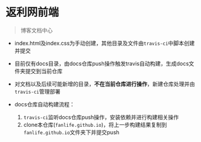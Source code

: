 # 返利网前端

> 博客文档中心

- index.html及index.css为手动创建，其他目录及文件由`travis-ci`中脚本创建并提交

- 目前仅有docs目录，由docs仓库push操作触发travis自动构建，生成docs文件夹提交到当前仓库

- 对文档以及后续可能新增的目录，**不在当前仓库进行操作**，新建仓库处理并由`travis-ci`管理部署

- docs仓库自动构建流程：
    1. `travis-ci`监听docs仓库push操作，安装依赖并进行构建相关操作
    2. clone本仓库(`fanlife.github.io`)，将上一步构建结果复制到`fanlife.github.io`文件夹下并提交push
